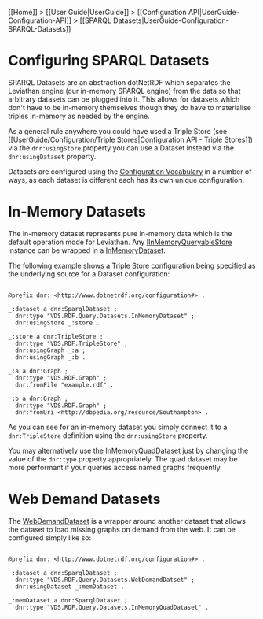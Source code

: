 [[Home]] > [[User Guide|UserGuide]] > [[Configuration API|UserGuide-Configuration-API]] > [[SPARQL Datasets|UserGuide-Configuration-SPARQL-Datasets]]

# Configuring SPARQL Datasets 

SPARQL Datasets are an abstraction dotNetRDF which separates the Leviathan engine (our in-memory SPARQL engine) from the data so that arbitrary datasets can be plugged into it. This allows for datasets which don't have to be in-memory themselves though they do have to materialise triples in-memory as needed by the engine.

As a general rule anywhere you could have used a Triple Store (see [[UserGuide/Configuration/Triple Stores|Configuration API - Triple Stores]]) via the `dnr:usingStore` property you can use a Dataset instead via the `dnr:usingDataset` property.

Datasets are configured using the [Configuration Vocabulary](http://www.dotnetrdf.org/configuration#) in a number of ways, as each dataset is different each has its own unique configuration.

# In-Memory Datasets 

The in-memory dataset represents pure in-memory data which is the default operation mode for Leviathan. Any [IInMemoryQueryableStore](https://dotnetrdf.github.io/api/html/T_VDS_RDF_IInMemoryQueryableStore.htm) instance can be wrapped in a [InMemoryDataset](http://www.dotnetrdf.org/api/index.asp?Topic=VDS.RDF.Query.Datasets.InMemoryDataset).

The following example shows a Triple Store configuration being specified as the underlying source for a Dataset configuration:

```turtle

@prefix dnr: <http://www.dotnetrdf.org/configuration#> .

_:dataset a dnr:SparqlDataset ;
  dnr:type "VDS.RDF.Query.Datasets.InMemoryDataset" ;
  dnr:usingStore _:store .

_:store a dnr:TripleStore ;
  dnr:type "VDS.RDF.TripleStore" ;
  dnr:usingGraph _:a ;
  dnr:usingGraph _:b .

_:a a dnr:Graph ;
  dnr:type "VDS.RDF.Graph" ;
  dnr:fromFile "example.rdf" .

_:b a dnr:Graph ;
  dnr:type "VDS.RDF.Graph" ;
  dnr:fromUri <http://dbpedia.org/resource/Southampton> .
```

As you can see for an in-memory dataset you simply connect it to a `dnr:TripleStore` definition using the `dnr:usingStore` property.

You may alternatively use the [InMemoryQuadDataset](http://www.dotnetrdf.org/api/index.asp?Topic=VDS.RDF.Query.Datasets.InMemoryQuadDataset) just by changing the value of the `dnr:type` property appropriately. The quad dataset may be more performant if your queries access named graphs frequently.

# Web Demand Datasets 

The [WebDemandDataset](http://www.dotnetrdf.org/api/index.asp?Topic=VDS.RDF.Query.Datasets.WebDemandDataset) is a wrapper around another dataset that allows the dataset to load missing graphs on demand from the web.  It can be configured simply like so:

```turtle

@prefix dnr: <http://www.dotnetrdf.org/configuration#> .

_:dataset a dnr:SparqlDataset ;
  dnr:type "VDS.RDF.Query.Datasets.WebDemandDatset" ;
  dnr:usingDataset _:memDataset .

_:memDataset a dnr:SparqlDataset ;
  dnr:type "VDS.RDF.Query.Datasets.InMemoryQuadDataset" .
```